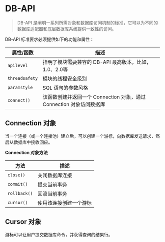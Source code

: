 # DB-API

> DB-API 是阐明一系列所需对象和数据库访问机制的标准，它可以为不同的数据库适配器和底层数据库系统提供一致性的访问。

DB-API 标准要求必须提供如下的功能和属性：

| 属性/函数      | 描述                                                                 |
| -------------- | -------------------------------------------------------------------- |
| `apilevel`     | 指明了模块需要兼容的 DB-API 最高版本，比如，1.0、2.0等               |
| `threadsafety` | 模块的线程安全级别                                                   |
| `paramstyle`   | SQL 语句的参数风格                                                   |
| `connect()`    | 该函数创建并返回一个 Connection 对象，通过 Connection 对象访问数据库 |

## Connection 对象

当一个连接（或一个连接池）建立后，可以创建一个游标，向数据库发送请求，然后从数据库中接收回应。

**Connection 对象方法**

| 方法         | 描述                   |
| ------------ | ---------------------- |
| `close()`    | 关闭数据库连接         |
| `commit()`   | 提交当前事务           |
| `rollback()` | 回滚当前事务           |
| `cursor()`   | 使用该连接创建一个游标 |

## Cursor 对象

游标可以让用户提交数据库命令，并获得查询的结果行。

